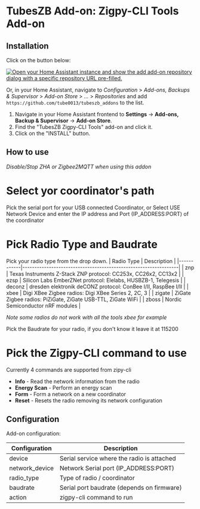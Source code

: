 # TubesZB Add-on: Zigpy-CLI Tools Add-on

## Installation

Click on the button below:

[![Open your Home Assistant instance and show the add add-on repository dialog with a specific repository URL pre-filled.](https://my.home-assistant.io/badges/supervisor_add_addon_repository.svg)](https://my.home-assistant.io/redirect/supervisor_add_addon_repository/?repository_url=https%3A%2F%2Fgithub.com%2Ftube0013%2Ftubeszb_addons)

Or, in your Home Assistant, navigate to _Configuration_ > _Add-ons, Backups & Supervisor_ > _Add-on Store_ > _..._ > _Repositories_ and add `https://github.com/tube0013/tubeszb_addons` to the list.

1. Navigate in your Home Assistant frontend to **Settings** -> **Add-ons, Backup & Supervisor** -> **Add-on Store**.
2. Find the "TubesZB Zigpy-CLI Tools" add-on and click it.
3. Click on the "INSTALL" button.

## How to use

*Disable/Stop ZHA or Zigbee2MQTT when using this addon*

# Select yor coordinator's path
Pick the serial port for your USB connected Coordinator, or Select USE Network Device and enter the IP address and Port (IP_ADDRESS:PORT) of the coordinator

# Pick Radio Type and Baudrate
Pick your radio type from the drop down. 
| Radio Type | Description                                                     |
|------------|-----------------------------------------------------------------|
| znp        | Texas Instruments Z-Stack ZNP protocol: CC253x, CC26x2, CC13x2  |
| ezsp       | Silicon Labs EmberZNet protocol: Elelabs, HUSBZB-1, Telegesis   |
| deconz     | dresden elektronik deCONZ protocol: ConBee I/II, RaspBee I/II   |
| xbee       | Digi XBee Zigbee radios: Digi XBee Series 2, 2C, 3              |
| zigate     | ZiGate Zigbee radios: PiZiGate, ZiGate USB-TTL, ZiGate WiFi     |
| zboss      | Nordic Semiconductor nRF modules                                |

*Note some radios do not work with all the tools xbee for example*

Pick the Baudrate for your radio, if you don't know it leave it at 115200

# Pick the Zigpy-CLI command to use
Currently 4 commands are supported from zipy-cli
* **Info** - Read the network information from the radio
* **Energy Scan** -  Perform an energy scan
* **Form** - Form a network on a new coordinator
* **Reset** - Resets the radio removing its network configuration


## Configuration

Add-on configuration:

| Configuration      | Description                                            |
|--------------------|--------------------------------------------------------|
| device             | Serial service where the radio is attached |
| network_device     | Network Serial port (IP_ADDRESS:PORT)
| radio_type         | Type of radio / coordinator
| baudrate           | Serial port baudrate (depends on firmware)   |
| action             | zigpy-cli command to run |


